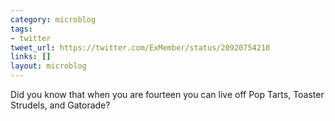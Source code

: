 ```yaml
---
category: microblog
tags:
- twitter
tweet_url: https://twitter.com/ExMember/status/20920754210
links: []
layout: microblog
---
```

Did you know that when you are fourteen you can live off Pop Tarts, Toaster Strudels, and Gatorade?
